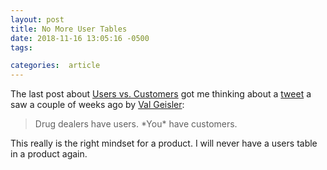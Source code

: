 ```yaml
---
layout: post
title: No More User Tables
date: 2018-11-16 13:05:16 -0500
tags:

categories:  article
---
```


The last post about [Users vs. Customers](https://scottw.com/users-vs-customers) got me thinking about a [tweet](https://twitter.com/lovevalgeisler/status/1058344849689247746) a saw a couple of weeks ago by [Val Geisler](https://twitter.com/lovevalgeisler):

> Drug dealers have users. \*You\* have customers.

This really is the right mindset for a product. I will never have a users table in a product again.
